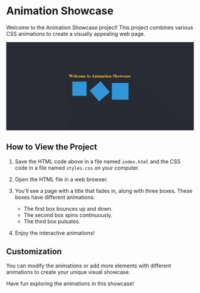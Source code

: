 # Animation Showcase

Welcome to the Animation Showcase project! This project combines various CSS animations to create a visually appealing web page.

![Animation Showcase Logo](./threeanimate.gif)

## How to View the Project

1. Save the HTML code above in a file named `index.html` and the CSS code in a file named `styles.css` on your computer.

2. Open the HTML file in a web browser.

3. You'll see a page with a title that fades in, along with three boxes. These boxes have different animations:
   - The first box bounces up and down.
   - The second box spins continuously.
   - The third box pulsates.

4. Enjoy the interactive animations!

## Customization

You can modify the animations or add more elements with different animations to create your unique visual showcase.

Have fun exploring the animations in this showcase!
